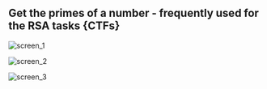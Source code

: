 ## Get the primes of a number - frequently used for the RSA tasks {CTFs}

![screen_1](http://i.imgur.com/7rkzbpU.png)

![screen_2](http://i.imgur.com/Rttt66U.png)

![screen_3](http://i.imgur.com/Zi89EZk.png)
